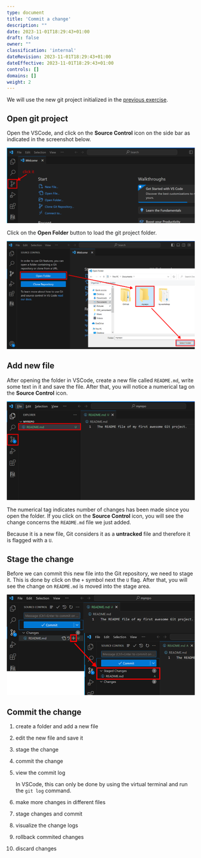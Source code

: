 ```yaml
---
type: document
title: 'Commit a change'
description: ""
date: 2023-11-01T18:29:43+01:00
draft: false
owner: ""
classification: 'internal'
dateRevision: 2023-11-01T18:29:43+01:00
dateEffective: 2023-11-01T18:29:43+01:00
controls: []
domains: []
weight: 2
---
```


We will use the new git project initialized in the [previous exercise](../git_init/).

## Open git project

Open the VSCode, and click on the __Source Control__ icon on the side bar as indicated in the screenshot below.

![](figures/vscode-source-control.png)

Click on the __Open Folder__ button to load the git project folder.

![](figures/vscode-open-folder.png)

## Add new file

After opening the folder in VSCode, create a new file called `README.md`, write some text in it and save the file.  After that, you will notice a numerical tag on the __Source Control__ icon.

![](figures/vscode-new-file.png)

The numerical tag indicates number of changes has been made since you open the folder.  If you click on the __Source Control__ icon, you will see the change concerns the `README.md` file we just added.

Because it is a new file, Git considers it as a __untracked__ file and therefore it is flagged with a `U`.

## Stage the change

Before we can commit this new file into the Git repository, we need to stage it.  This is done by click on the `+` symbol next the `U` flag.  After that, you will see the change on `README.md` is moved into the stage area.

![](figures/vscode-git-stage.png)

## Commit the change



1. create a folder and add a new file

1. edit the new file and save it

1. stage the change

1. commit the change

1. view the commit log

    In VSCode, this can only be done by using the virtual terminal and run the `git log` command.

1. make more changes in different files

1. stage changes and commit

1. visualize the change logs

1. rollback commited changes

1. discard changes